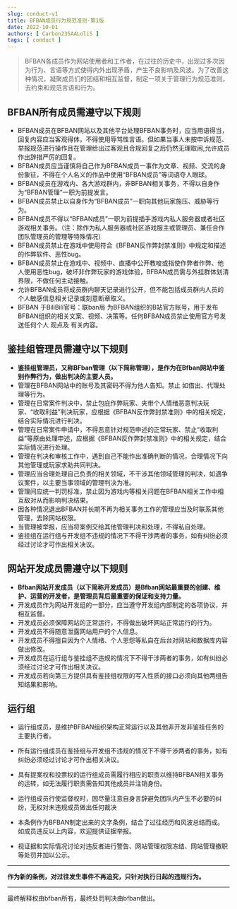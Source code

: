 ```yaml
---
slug: conduct-v1
title: BFBAN成员行为规范准则-第1版
date: 2022-10-01
authors: [ Carbon235AALoliS ]
tags: [ conduct ]
---
```


> BFBAN各成员作为网站使用者和工作者，在过往的历史中，出现过多次因为行为、言语等方式使得内外出现矛盾，产生不良影响及风波。为了改善这种情况，凝聚成员们的团结和相互监督，制定一项关于管理行为规范准则，去约束和规范言语和行为。
<!-- truncate -->

## BFBAN所有成员需遵守以下规则

* BFBAN成员在BFBAN网站以及其他平台处理BFBAN事务时，应当用语得当，回复内容应当客观得体，不得使用辱骂性言语。但如果当事人未按申诉规范、举报规范进行操作且在管理给出过客观且合规回复之后仍然无理取闹,允许成员作出辞措严厉的回复。
* BFBAN成员应当谨慎将自己作为BFBAN成员一事作为文章、视频、交流的身份象征，不得在个人名义的作品中使用“BFBAN成员”等词语夺人眼球。
* BFBAN成员在游戏内、各大游戏群内，非BFBAN相关事务，不得以自身作为“BFBAN管理”一职为前提发言。
* BFBAN成员禁止以自身作为“BFBAN成员”一职向其他玩家施压、威胁等行为。
* BFBAN成员不得以“BFBAN成员”一职为前提插手游戏内私人服务器或者社区游戏相关事务。（注：除作为私人服务器或社区游戏服主或管理员、兼任合作团队管理员的管理等特殊情况）
* BFBAN成员禁止在游戏中使用符合《BFBAN反作弊封禁准则》中规定和描述的作弊软件、恶性bug。
* BFBAN成员禁止在游戏中、视频中、直播中公开教唆或指使作弊者作弊、他人使用恶性bug，破坏非作弊玩家的游戏体验，BFBAN成员需与外挂群体划清界限，不做任何主动接触。
* 允许BFBAN成员将成员群内聊天记录进行公开，但不能包括成员群内人员的个人敏感信息相关记录或刻意断章取义。
* BFBAN 于BiliBili官号：联ban局 为BFBAN组织的B站官方账号，用于发布BFBAN组织的相关文案、视频、决策等。任何BFBAN成员禁止使用官方号发送任何个人
  观点及 有关内容。

## 鉴挂组管理员需遵守以下规则

* **鉴挂组管理员，又称BFban管理（以下简称管理），是作为在Bfban网站中鉴别作弊行为，做出判决的主要人员。**
* 管理在BFBAN网站中的账号及其密码不得为他人告知。禁止 如借出、代理处理等行为。
* 管理在日常案件判决中，禁止包庇作弊玩家、夹带个人情绪恶意判决玩家、“收取利益”判决玩家，应根据《BFBAN反作弊封禁准则》中的相关规定，结合实际情况进行判决。
* 管理在日常案件申请中，不得恶意针对规范申述的正常玩家、禁止“收取利益”等原由处理申述，应根据《BFBAN反作弊封禁准则》中的相关规定，结合实际情况进行处理。
* 管理在判决和审核工作中，遇到自己不能作出准确判断的情况，合理情况下向其他管理或玩家求助共同判决。
* 管理应当合理处理自己负责的相关领域，不干涉其他领域管理的判决，如遇争议案件，以主要当事领域的管理判决为准。
* 管理间应统一判罚标准，禁止因为游戏内等相关问题在BFBAN相关工作中相互敌对从而影响判决结果。
* 因各种情况退出BFBAN并长期不再为相关事务工作的管理应当及时联系其他管理，去除网站权限。
* 当管理被举报，应当将案例交给其他管理判决和处理，不得私自处理。
* 鉴挂组在运行组与开发组不违规的情况下不得干涉两者的事务，如有纠纷必须经过讨论才可作出相关决议。

## 网站开发成员需遵守以下规则

* **Bfban网站开发成员（以下简称开发成员）是Bfban网站最重要的创建、维护、运营的开发者，是管理员背后最重要的保证和支持力量。**
* 开发成员作为网站开发组的一部分，应当遵守开发组内部制定的各项协议，并相互监督。
* 开发成员必须保障网站的正常运行，不得做出破坏网站正常运行的行为。
* 开发成员不得随意泄露网站用户的个人信息。
* 开发成员不得擅自因为个人情绪、个人恩怨等私自在后台对网站和数据库内容做出修改。
* 开发成员在运行组与鉴挂组不违规的情况下不得干涉两者的事务，如有纠纷必须经过讨论才可作出相关决议。
* 开发成员若向第三方提供具有鉴挂组权限的写入性质的接口必须向其他两组告知结果和影响。

## 运行组

* 运行组成员，是维护BFBAN组织架构正常运行以及其他非开发非鉴挂任务的主要执行者。
* 所有运行组成员在鉴挂组与开发组不违规的情况下不得干涉两者的事务，如有纠纷必须经过讨论才可作出相关决议。
* 具有提案权和投票权的运行组成员需履行相应的职责以维持BFBAN相关事务的运转，如无法履行职责需告知其他成员并注销身份。
* 运行组成员行使监督权时，因尽量注意自身言辞避免团队内产生不必要的纠纷，无权对未违规成员做出任何裁决

* 本条例作为BFBAN制定出来的文字条例，结合了过往经历和风波总结而成。如成员违反以上内容，欢迎提供证据举报。
* 视证据和实际情况讨论对违反者进行警告、网站管理权限冻结、网站管理撤职等处罚并加以公示。

----

**作为新的条例，对过往发生事件不再追究，只针对执行日起的违规行为。**

----

最终解释权由bfban所有，最终处罚判决由bfban做出。
